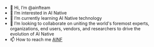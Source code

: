 - 👋 Hi, I’m @ainfteam
- 👀 I’m interested in AI Native
- 🌱 I’m currently learning AI Native technology
- 💞️ I’m looking to collaborate on uniting the world's foremost experts, organizations, end users, vendors, and researchers to drive the evolution of AI Native
- 📫 How to reach me [AINF](https://ainativefoundation.org/)

<!---
ainfteam/ainfteam is a ✨ special ✨ repository because its `README.md` (this file) appears on your GitHub profile.
You can click the Preview link to take a look at your changes.
--->
